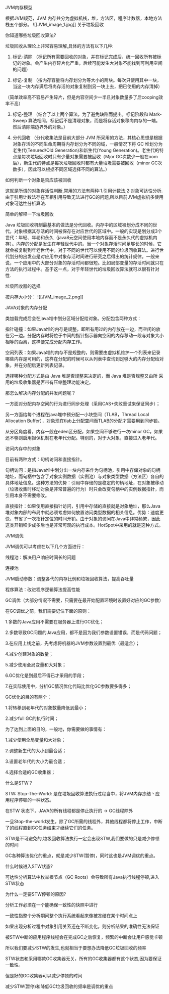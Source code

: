 JVM内存模型

根据JVM规范，JVM 内存共分为虚拟机栈，堆，方法区，程序计数器，本地方法栈五个部分。
![[JVM_image_1.jpg]]
关于垃圾回收

你知道哪些垃圾回收算法?

垃圾回收从理论上非常容易理解,具体的方法有以下几种: 

1. 标记-清除 （标记所有需要回收的对象，并在标记完成后，统一回收所有被标记的对象。会产生内存碎片化严重，后续可能发生大对象不能找到可利用空间的问题）

2. 标记-复制 （按内存容量将内存划分为等大小的两块。每次只使用其中一块，当这一块内存满后将尚存活的对象复制到另一块上去，把已使用的内存清掉）

（简单效率高不容易产生碎片，但是内容空间少一半且对象数量多了后cooping效率不高）

3. 标记-整理 （结合了以上两个算法，为了避免缺陷而提出。标记阶段和 Mark-Sweep 算法相同，标记后不是清理对象，而是将存活对象移向内存的一端。然后清除端边界外的对象。）

4. 分代回收 （分代收集法是目前大部分 JVM 所采用的方法，其核心思想是根据对象存活的不同生命周期将内存划分为不同的域，一般情况下将 GC 堆划分为老生代(Tenured/Old Generation)和新生代(Young Generation)。老生代的特点是每次垃圾回收时只有少量对象需要被回收（Mjor GC次数少一般在oom后），新生代的特点是每次垃圾回收时都有大量垃圾需要被回收（minor GC次数多），因此可以根据不同区域选择不同的算法。）

如何判断一个对象是否应该被回收

这就是所谓的对象存活性判断,常用的方法有两种:1.引用计数法;2:对象可达性分析.由于引用计数法存在互相引用导致无法进行GC的问题,所以目前JVM虚拟机多使用对象可达性分析算法.

简单的解释一下垃圾回收

Java 垃圾回收机制最基本的做法是分代回收。内存中的区域被划分成不同的世代，对象根据其存活的时间被保存在对应世代的区域中。一般的实现是划分成3个世代：年轻、年老和永久（java8元空间使用本地内存而不是永久代的虚拟机内存）。内存的分配是发生在年轻世代中的。当一个对象存活时间足够长的时候，它就会被复制到年老世代中。对于不同的世代可以使用不同的垃圾回收算法。进行世代划分的出发点是对应用中对象存活时间进行研究之后得出的统计规律。一般来说，一个应用中的大部分对象的存活时间都很短。比如局部变量的存活时间就只在方法的执行过程中。基于这一点，对于年轻世代的垃圾回收算法就可以很有针对性.

  

垃圾回收器的选择

按内存大小分：
![[JVM_image_2.png]]
  

JAVA对象的内存分配

类加载完成后会在java堆中划分区域分配给对象。分配包含两种方式：

  

指针碰撞：如果Java堆的内存是规整，即所有用过的内存放在一边，而空闲的放在另一边。分配内存时将位于中间的指针指示器向空闲的内存移动一段与对象大小相等的距离，这样便完成分配内存工作。

空闲列表：如果Java堆的内存不是规整的，则需要由虚拟机维护一个列表来记录哪些内存是可用的，这样在分配的时候可以从列表中查询到足够大的内存分配给对象，并在分配后更新列表记录。

选择哪种分配方式是由 Java 堆是否规整来决定的，而 Java 堆是否规整又由所 采用的垃圾收集器是否带有压缩整理功能决定。

那怎么解决内存分配的并发问题呢？

一方面对分配内存空间的行为进行同步处理（采用CAS+失败重试来保证同步）；

另一方面给每个进程在java堆中预分配一小块空间（TLAB，Thread Local Allocation Buffer），对象现在tlab上分配空间而TLAB的分配才需要用到同步锁。

  

从分区角度看，内存一般在eden区分配，如果空间不够进行一次minor GC，如果还不够则启用担保机制在老年代分配。特别的，对于大对象，直接进入老年代。

访问内存中的对象

目前有两种方式：句柄访问和直接指针。

句柄访问：是指Java堆中划分出一块内存来作为句柄池，引用中存储对象的句柄地址，而句柄中包含了对象实例数据（实例池）与对象类型数据（方法区）各自的具体地址信息。这种方法的优势：引用中存储的是稳定的句柄地址，在对象被移动（垃圾收集时移动对象是非常普遍的行为）时只会改变句柄中的实例数据指针，而引用本身不需要修改。

直接指针：如果使用直接指针访问，引用中存储的直接就是对象地址，那么Java堆对象内部的布局中就必须考虑如何放置访问类型数据的相关信息。优势：速度更快，节省了一次指针定位的时间开销。由于对象的访问在Java中非常频繁，因此这类开销积少成多后也是非常可观的执行成本。HotSpot中采用的就是这种方式。

  

JVM调优

JVM调优可以考虑在以下几个方面进行：

线程池：解决用户响应时间长的问题

连接池

JVM启动参数：调整各代的内存比例和垃圾回收算法，提高吞吐量

程序算法：改进程序逻辑算法提高性能

  

  

GC调优（大部分情况不需要，只需要在最开始配置环境时设置好对应的GC参数）

在GC调优之前，我们需要记住下面的原则：

  

1.多数的Java应用不需要在服务器上进行GC优化；

2.多数导致GC问题的Java应用，都不是因为我们参数设置错误，而是代码问题；

3.在应用上线之前，先考虑将机器的JVM参数设置到最优（最适合）；

4.减少创建对象的数量；

5.减少使用全局变量和大对象；

6.GC优化是到最后不得已才采用的手段；

7.在实际使用中，分析GC情况优化代码比优化GC参数要多得多；

  

GC优化的目的有两个：

1.将转移到老年代的对象数量降低到最小；

2.减少full GC的执行时间；

  

为了达到上面的目的，一般地，你需要做的事情有：

1.减少使用全局变量和大对象；

2.调整新生代的大小到最合适；

3.设置老年代的大小为最合适；

4.选择合适的GC收集器；

  

  

什么是STW？

STW: Stop-The-World: 是在垃圾回收算法执⾏过程当中，将JVM内存冻结丶应用程序停顿的⼀种状态。

  

在STW 状态下，JAVA的所有线程都是停⽌执⾏的 -> GC线程除外

一旦Stop-the-world发生，除了GC所需的线程外，其他线程都将停止工作，中断了的线程直到GC任务结束才继续它们的任务。

STW是不可避免的,垃圾回收算法执⾏一定会出现STW,我们要做的只是减少停顿的时间

GC各种算法优化的重点，就是减少STW(暂停)，同时这也是JVM调优的重点。

  

什么时候进入STW状态?

可达性分析算法中枚举根节点（GC Roots）会导致所有Java执行线程停顿,进入STW状态

  

为什么一定要STW停顿的原因?

分析工作必须在一个能确保一致性的快照中进行

一致性指整个分析期间整个执行系统看起来像被冻结在某个时间点上

如果出现分析过程中对象引用关系还在不断变化，则分析结果的准确性无法保证

被STW中断的应用程序线程会在完成GC之后恢复，频繁的中断会让用户感觉卡顿

所以我们要减少STW的发生,也就相当于要想办法降低GC垃圾回收的频率

STW状态和采用哪款GC收集器无关，所有的GC收集器都有这个状态,因为要保证一致性。

但是好的GC收集器可以减少停顿的时间

减少STW(暂停)和降低GC垃圾回收的频率是调优的重点